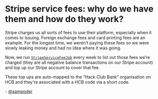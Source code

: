 # Stripe service fees: why do we have them and how do they work?

Stripe charges us all sorts of fees to use their platform, especially when it comes to issuing. Foreign exchange fees and card printing fees are an example. For the longest time, we weren’t paying these fees so we were slowly leaking money and had no idea where it was going.

Now, we run [`StripeServiceFeeJob`](https://github.com/hackclub/hcb/blob/main/app/jobs/stripe_service_fee_job.rb) every week to list out those fees we’re charged (they are all negative balance transactions on our Stripe account) and top up our Stripe account to cover that fee.

These top ups are auto-mapped to the “Hack Club Bank” organisation on HCB and they're associated with a HCB code via a short code.

\- [@sampoder](https://github.com/sampoder)
